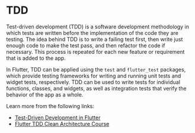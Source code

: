# TDD

Test-driven development (TDD) is a software development methodology in which tests are written before the implementation of the code they are testing. The idea behind TDD is to write a failing test first, then write just enough code to make the test pass, and then refactor the code if necessary. This process is repeated for each new feature or requirement that is added to the app.

In Flutter, TDD can be applied using the `test` and `flutter_test` packages, which provide testing frameworks for writing and running unit tests and widget tests, respectively. TDD can be used to write tests for individual functions, classes, and widgets, as well as integration tests that verify the behavior of the app as a whole.

Learn more from the following links:

- [Test-Driven Development in Flutter](https://techblog.geekyants.com/test-driven-development-in-flutter)
- [Flutter TDD Clean Architecture Course](https://www.youtube.com/watch?v=KjE2IDphA_U)
